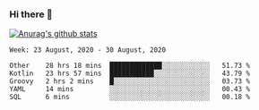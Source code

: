 ### Hi there 👋

[![Anurag's github stats](https://github-readme-stats.vercel.app/api?username=jinserrr&show_icons=true)](https://github.com/anuraghazra/github-readme-stats)


<!--START_SECTION:waka-->
```text
Week: 23 August, 2020 - 30 August, 2020

Other    28 hrs 18 mins  █████████████░░░░░░░░░░░░   51.73 % 
Kotlin   23 hrs 57 mins  ███████████░░░░░░░░░░░░░░   43.79 % 
Groovy   2 hrs 2 mins    █░░░░░░░░░░░░░░░░░░░░░░░░   03.73 % 
YAML     14 mins         ░░░░░░░░░░░░░░░░░░░░░░░░░   00.43 % 
SQL      6 mins          ░░░░░░░░░░░░░░░░░░░░░░░░░   00.18 % 
```
<!--END_SECTION:waka-->
